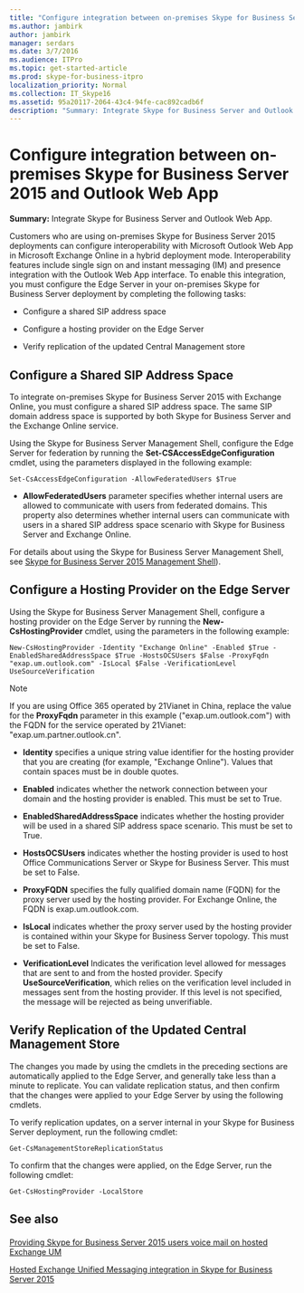 ```yaml
---
title: "Configure integration between on-premises Skype for Business Server 2015 and Outlook Web App"
ms.author: jambirk
author: jambirk
manager: serdars
ms.date: 3/7/2016
ms.audience: ITPro
ms.topic: get-started-article
ms.prod: skype-for-business-itpro
localization_priority: Normal
ms.collection: IT_Skype16
ms.assetid: 95a20117-2064-43c4-94fe-cac892cadb6f
description: "Summary: Integrate Skype for Business Server and Outlook Web App."
---
```


# Configure integration between on-premises Skype for Business Server 2015 and Outlook Web App
 
**Summary:** Integrate Skype for Business Server and Outlook Web App.
  
Customers who are using on-premises Skype for Business Server 2015 deployments can configure interoperability with Microsoft Outlook Web App in Microsoft Exchange Online in a hybrid deployment mode. Interoperability features include single sign on and instant messaging (IM) and presence integration with the Outlook Web App interface. To enable this integration, you must configure the Edge Server in your on-premises Skype for Business Server deployment by completing the following tasks: 
  
- Configure a shared SIP address space
    
- Configure a hosting provider on the Edge Server
    
- Verify replication of the updated Central Management store
    
## Configure a Shared SIP Address Space

To integrate on-premises Skype for Business Server 2015 with Exchange Online, you must configure a shared SIP address space. The same SIP domain address space is supported by both Skype for Business Server and the Exchange Online service.
  
Using the Skype for Business Server Management Shell, configure the Edge Server for federation by running the **Set-CSAccessEdgeConfiguration** cmdlet, using the parameters displayed in the following example:
  
```
Set-CsAccessEdgeConfiguration -AllowFederatedUsers $True
```

- **AllowFederatedUsers** parameter specifies whether internal users are allowed to communicate with users from federated domains. This property also determines whether internal users can communicate with users in a shared SIP address space scenario with Skype for Business Server and Exchange Online.
    
For details about using the Skype for Business Server Management Shell, see [Skype for Business Server 2015 Management Shell](../../manage/management-shell)).
  
## Configure a Hosting Provider on the Edge Server

Using the Skype for Business Server Management Shell, configure a hosting provider on the Edge Server by running the **New-CsHostingProvider** cmdlet, using the parameters in the following example:
  
```
New-CsHostingProvider -Identity "Exchange Online" -Enabled $True -EnabledSharedAddressSpace $True -HostsOCSUsers $False -ProxyFqdn "exap.um.outlook.com" -IsLocal $False -VerificationLevel UseSourceVerification
```

> [!NOTE]
> If you are using Office 365 operated by 21Vianet in China, replace the value for the **ProxyFqdn** parameter in this example ("exap.um.outlook.com") with the FQDN for the service operated by 21Vianet: "exap.um.partner.outlook.cn".
  
- **Identity** specifies a unique string value identifier for the hosting provider that you are creating (for example, "Exchange Online"). Values that contain spaces must be in double quotes.
    
- **Enabled** indicates whether the network connection between your domain and the hosting provider is enabled. This must be set to True.
    
- **EnabledSharedAddressSpace** indicates whether the hosting provider will be used in a shared SIP address space scenario. This must be set to True.
    
- **HostsOCSUsers** indicates whether the hosting provider is used to host Office Communications Server or Skype for Business Server. This must be set to False.
    
- **ProxyFQDN** specifies the fully qualified domain name (FQDN) for the proxy server used by the hosting provider. For Exchange Online, the FQDN is exap.um.outlook.com.
    
- **IsLocal** indicates whether the proxy server used by the hosting provider is contained within your Skype for Business Server topology. This must be set to False.
    
- **VerificationLevel** Indicates the verification level allowed for messages that are sent to and from the hosted provider. Specify **UseSourceVerification**, which relies on the verification level included in messages sent from the hosting provider. If this level is not specified, the message will be rejected as being unverifiable.
    
## Verify Replication of the Updated Central Management Store

The changes you made by using the cmdlets in the preceding sections are automatically applied to the Edge Server, and generally take less than a minute to replicate. You can validate replication status, and then confirm that the changes were applied to your Edge Server by using the following cmdlets.
  
To verify replication updates, on a server internal in your Skype for Business Server deployment, run the following cmdlet:
  
```
Get-CsManagementStoreReplicationStatus
```

To confirm that the changes were applied, on the Edge Server, run the following cmdlet:
  
```
Get-CsHostingProvider -LocalStore
```

## See also

#### 

[Providing Skype for Business Server 2015 users voice mail on hosted Exchange UM](http://technet.microsoft.com/library/306d3fb5-231b-4f0b-b8d8-0d9083b5ed77.aspx)
  
[Hosted Exchange Unified Messaging integration in Skype for Business Server 2015](http://technet.microsoft.com/library/f4de0165-da3b-499e-98fc-28ddd0db02d5.aspx)

